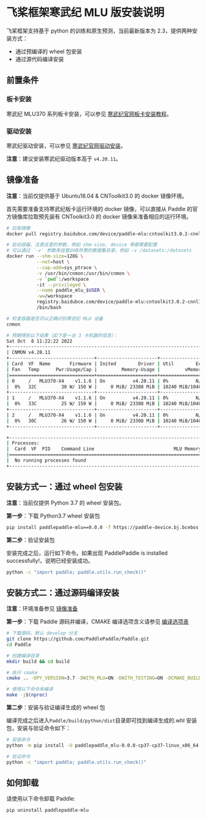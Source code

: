 # 飞桨框架寒武纪 MLU 版安装说明

飞桨框架支持基于 python 的训练和原生预测，当前最新版本为 2.3，提供两种安装方式：

- 通过预编译的 wheel 包安装
- 通过源代码编译安装

## 前置条件

### 板卡安装

寒武纪 MLU370 系列板卡安装，可以参见 [寒武纪官网板卡安装教程](https://developer.cambricon.com/index/curriculum/details/id/38/classid/7.html)。

### 驱动安装

寒武纪驱动安装，可以参见 [寒武纪官网驱动安装](https://www.cambricon.com/docs/sdk_1.6.0/driver_4.20.12/user_guide_4.20.12/index.html)。

**注意**：建议安装寒武纪驱动版本高于 `v4.20.11`。


## 镜像准备

**注意**：当前仅提供基于 Ubuntu18.04 & CNToolkit3.0 的 docker 镜像环境。

首先需要准备支持寒武纪板卡运行环境的 docker 镜像，可以直接从 Paddle 的官方镜像库拉取预先装有 CNToolkit3.0 的 docker 镜像来准备相应的运行环境。

```bash
# 拉取镜像
docker pull registry.baidubce.com/device/paddle-mlu:cntoolkit3.0.2-cnnl1.13.0

# 启动容器，注意这里的参数，例如 shm-size, device 等都需要配置
# 可以通过 `-v` 参数来挂载训练所需的数据集目录，例如 -v /datasets:/datasets
docker run --shm-size=128G \
           --net=host \
           --cap-add=sys_ptrace \
           -v /usr/bin/cnmon:/usr/bin/cnmon \
           -v `pwd`:/workspace
           -it --privileged \
           --name paddle_mlu_$USER \
           -w=/workspace
           registry.baidubce.com/device/paddle-mlu:cntoolkit3.0.2-cnnl1.13.0 \
           /bin/bash

# 检查容器是否可以正确识别寒武纪 MLU 设备
cnmon

# 预期得到以下结果（如下是一台 3 卡机器的信息）：
Sat Oct  8 11:22:22 2022
+------------------------------------------------------------------------------+
| CNMON v4.20.11                                                               |
+-------------------------------+----------------------+-----------------------+
| Card  VF  Name       Firmware | Inited        Driver | Util        Ecc-Error |
| Fan   Temp      Pwr:Usage/Cap |         Memory-Usage |         vMemory-Usage |
|===============================+======================+=======================|
| 0     /   MLU370-X4    v1.1.6 | On          v4.20.11 | 0%          N/A       |
|  0%   32C         30 W/ 150 W |     0 MiB/ 23308 MiB | 10240 MiB/1048576 MiB |
+-------------------------------+----------------------+-----------------------+
| 1     /   MLU370-X4    v1.1.6 | On          v4.20.11 | 0%          N/A       |
|  0%   33C         25 W/ 150 W |     0 MiB/ 23308 MiB | 10240 MiB/1048576 MiB |
+-------------------------------+----------------------+-----------------------+
| 2     /   MLU370-X4    v1.1.6 | On          v4.20.11 | 0%          N/A       |
|  0%   30C         26 W/ 150 W |     0 MiB/ 23308 MiB | 10240 MiB/1048576 MiB |
+-------------------------------+----------------------+-----------------------+

+------------------------------------------------------------------------------+
| Processes:                                                                   |
|  Card  VF  PID    Command Line                             MLU Memory Usage  |
|==============================================================================|
|  No running processes found                                                  |
+------------------------------------------------------------------------------+
```

## 安装方式一：通过 wheel 包安装

**注意**：当前仅提供 Python 3.7 的 wheel 安装包。

**第一步**：下载 Python3.7 wheel 安装包

```bash
pip install paddlepaddle-mlu==0.0.0 -f https://paddle-device.bj.bcebos.com/develop/mlu/develop.html
```

**第二步**：验证安装包

安装完成之后，运行如下命令。如果出现 PaddlePaddle is installed successfully!，说明已经安装成功。

```bash
python -c "import paddle; paddle.utils.run_check()"
```

## 安装方式二：通过源码编译安装

**注意**：环境准备参见 [镜像准备](./paddle_install_cn.md#jingxiangzhunbei)

**第一步**：下载 Paddle 源码并编译，CMAKE 编译选项含义请参见 [编译选项表](https://www.paddlepaddle.org.cn/documentation/docs/zh/develop/install/Tables.html#Compile)

```bash
# 下载源码，默认 develop 分支
git clone https://github.com/PaddlePaddle/Paddle.git
cd Paddle

# 创建编译目录
mkdir build && cd build

# 执行 cmake
cmake .. -DPY_VERSION=3.7 -DWITH_MLU=ON -DWITH_TESTING=ON -DCMAKE_BUILD_TYPE=Release -DWITH_DISTRIBUTE=ON -DWITH_CNCL=ON

# 使用以下命令来编译
make -j$(nproc)
```

**第二步**：安装与验证编译生成的 wheel 包

编译完成之后进入`Paddle/build/python/dist`目录即可找到编译生成的.whl 安装包，安装与验证命令如下：

```bash
# 安装命令
python -m pip install -U paddlepaddle_mlu-0.0.0-cp37-cp37-linux_x86_64.whl

# 验证命令
python -c "import paddle; paddle.utils.run_check()"
```

## 如何卸载

请使用以下命令卸载 Paddle:

```bash
pip uninstall paddlepaddle-mlu
```
